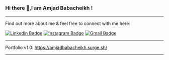 ### Hi there 👋,I am Amjad Babacheikh !
---
<!--
I am a Software engineering student pursuing my bachelor's degree majoring in computer science from The National School of Applied Sciences.
I write code daily in Javascript and Java ,more focus on best practices .
-->
Find out more about me & feel free to connect with me here:

[![Linkedin Badge](https://img.shields.io/badge/-amjadBabacheikh-blue?style=flat-square&logo=Linkedin&logoColor=white&link=https://www.linkedin.com/in/amjad-babacheikh-9a3473176/)](https://www.linkedin.com/in/amjad-babacheikh-9a3473176/)
[![Instagram Badge](https://img.shields.io/badge/-a7_coding-darkred?style=flat-square&logo=instagram&logoColor=white&link=https://www.instagram.com/a7_coding/)](https://www.instagram.com/a7_coding/)
[![Gmail Badge](https://img.shields.io/badge/-babacheikhamjad@gmail.com-purple?style=flat-square&logo=Gmail&logoColor=white&link=mailto:babacheikhamjad@gmail.com)](mailto:babacheikhamjad@gmail.com)

---
Portfolio v1.0: https://amjadbabacheikh.surge.sh/




---

<!--
🧰ToolBox

<img src="https://github.com/devicons/devicon/blob/master/icons/html5/html5-original.svg" alt="html logo" width="50" height="50"/>   <img src="https://github.com/devicons/devicon/blob/master/icons/css3/css3-original.svg" alt="css3 logo" width="50" height="50"/>   <img src="https://github.com/devicons/devicon/blob/master/icons/bootstrap/bootstrap-plain.svg" alt="bootstrap logo" width="50" height="50"/>   <img src="https://github.com/devicons/devicon/blob/master/icons/typescript/typescript-original.svg" alt="typescript logo" width="50" height="50"/>   <img src="https://github.com/devicons/devicon/blob/master/icons/react/react-original.svg" alt="react logo" width="50" height="50"/>   <img src="https://github.com/devicons/devicon/blob/master/icons/redux/redux-original.svg" alt="redux logo" width="50" height="50"/>   <img src="https://github.com/devicons/devicon/blob/master/icons/nodejs/nodejs-original.svg" alt="node logo" width="50" height="50"/>  <img src="https://github.com/devicons/devicon/blob/master/icons/java/java-original.svg" alt="java logo" width="50" height="50"/>   <img src="https://github.com/devicons/devicon/blob/master/icons/spring/spring-original.svg" alt="spring logo" width="50" height="50"/>  <img src="https://github.com/devicons/devicon/blob/master/icons/git/git-original.svg" alt="git logo" width="50" height="50"/>  <img src="https://github.com/devicons/devicon/blob/master/icons/mysql/mysql-original.svg" alt="mysql logo" width="50" height="50"/>   <img src="https://github.com/devicons/devicon/blob/master/icons/mongodb/mongodb-original.svg" alt="mongodb logo" width="50" height="50"/>   <img src="https://github.com/devicons/devicon/blob/master/icons/npm/npm-original-wordmark.svg" alt="npm logo" width="50" height="50"/>         <img src="https://github.com/devicons/devicon/blob/master/icons/redis/redis-original.svg" alt="npm logo" width="50" height="50"/>  

<!--
---

## &#x1f4c8; My GitHub Stats

[![Top Langs](https://github-readme-stats.vercel.app/api/top-langs/?username=AmjadBabacheikh&hide=html,css&theme=radical)](https://github.com/anuraghazra/github-readme-stats)

[![Catalin's GitHub stats](https://github-readme-stats.vercel.app/api?username=AmjadBabacheikh&theme=radical)](https://github.com/anuraghazra/github-readme-stats)
-->

<!--
**AmjadBabacheikh/AmjadBabacheikh** is a ✨ _special_ ✨ repository because its `README.md` (this file) appears on your GitHub profile.

Here are some ideas to get you started:

- 🔭 I’m currently working on ...
- 🌱 I’m currently learning ...
- 👯 I’m looking to collaborate on ...
- 🤔 I’m looking for help with ...
- 💬 Ask me about ...
- 📫 How to reach me: ...
- 😄 Pronouns: ...
- ⚡ Fun fact: ...
-->

